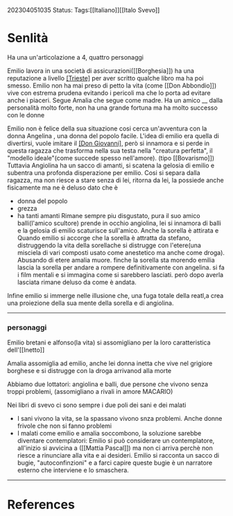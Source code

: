 202304051035
Status: 
Tags:[[Italiano]][[Italo Svevo]]

# Senlità
Ha una un'articolazione a 4, quattro personaggi

Emilio lavora in una società di assicurazioni([[Borghesia]]) ha una reputazione a livello [[Trieste]](treistino) per aver scritto qualche libro ma ha poi smesso.
Emilio non ha mai preso di petto la vita (come [[Don Abbondio]]) vive con estrema prudena evitando i pericoli ma che lo porta ad evitare anche i piaceri.
Segue Amalia che segue come madre.
Ha un amico  __ dalla personalità molto forte, non ha una grande fortuna ma ha molto successo con le donne

Emilio non è felice della sua situazione cosi cerca un'avventura con la donna Angelina , una donna del popolo facile.
L'idea di emilio era quella di divertirsi, vuole imitare il [[Don Giovanni]](cit.), però si innamora e si perde in questa ragazza che trasforma nella sua testa nella "creatura perfetta", il "modello ideale"(come succede spesso nell'amore). (tipo [[Bovarismo]])
Tuttavia Angiolina ha un sacco di amanti, si scatena la gelosia di emilio e subentra una profonda disperazione per emilio.
Cosi si separa dalla ragazza, ma non riesce a stare senza di lei, ritorna da lei, la possiede anche fisicamente ma ne è deluso dato che è
- donna del popolo
- grezza
- ha tanti amanti
Rimane sempre piu disgustato, pura il suo amico balli(l'amico scultore) prende in occhio angiolina, lei si innamora di balli e la gelosia di emilio scaturisce sull'amico.
Anche la sorella è attirata e Quando emilio si accorge che la sorella è attratta da stefano, distruggendo la vita della sorellache si distrugge con l'etere(una misciela di vari composti usato come anestetico ma anche come droga). Abusando di etere amalia muore.
finche la sorella sta morendo emilia lascia la sorella per andare a rompere definitivamente con angelina. si fa i film mentali e si immagina come si sarebbero lasciati. però dopo averla lasciata rimane deluso da come è andata.

Infine emilio si immerge nelle illusione che, una fuga totale della reatl,a crea una proiezione della sua mente della sorella e di angiolina.

----
### personaggi
Emilio bretani e alfonso(la vita) si assomigliano per la loro caratteristica dell'[[Inetto]]

Amalia assomiglia ad emilio, anche lei donna inetta che vive nel grigiore borghese e si distrugge con la droga arrivanod alla morte

Abbiamo due lottatori: angiolina e balli, due persone che vivono senza troppi problemi, (assomigliano a rivali in amore MACARIO)

Nei libri di svevo ci sono sempre i due poli dei sani e dei malati
- I sani vivono la vita, se la spassano vivono snza problemi. Anche donne frivole che non si fanno problemi
- I malati come emilio e amalia soccombono, la soluzione sarebbe diventare contemplatori:
Emilio si può considerare un contemplatore, all'inizio si avvicina a ([[Mattia Pascal]]) ma non ci arriva perchè non riesce a rinunciare alla vita e ai desideri.
Emilio si racconta un sacco di bugie, "autoconfinzioni" e a farci capire queste bugie è un narratore esterno che interviene e lo smaschera.

---
# References